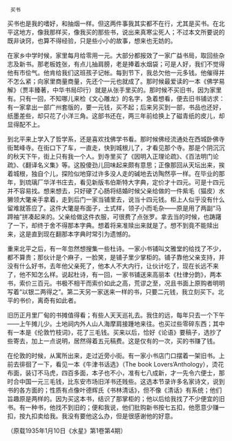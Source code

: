      买书 

   买书也是我的嗜好，和抽烟一样。但这两件事我其实都不在行，尤其是买书。在北平这地方，像我那样买，像我买的那些书，说出来真寒尘死人；不过本文所要说的既非诀窍，也算不得经验，只是些小小的故事，想来也无妨的。 

   在家乡中学时候，家里每月给零用一元。大部分都报效了一家广益书局，取回些杂志及新书。那老板姓张，有点儿抽肩膀，老是捧着水烟袋；可是人好，我们不觉得他有市侩气。他肯给我们这班孩子记帐。每到节下，我总欠他一元多钱。他催得并不怎么紧；向家里商量商量，先还个一元也就成了。那时候最爱读的一本《佛学易解》（贾丰臻著，中华书局印行）就是从张手里买的。那时候不买旧书，因为家里有。只有一回，不知哪儿来检《文心雕龙》的名字，急着想看，便去旧书铺访求：有一家拿出一部广州套版的，要一元钱，买不起；后来另买到一部，书品也还好，纸墨差些，却只花了小洋三角。这部书还在，两三年前给换上了磁青纸的皮儿，却显得配不上。 

   到北平来上学入了哲学系，还是喜欢找佛学书看。那时候佛经流通处在西城卧佛寺街鹫峰寺。在街口下了车，一直走，快到城根儿了，才看见那个寺。那是个阴沉沉的秋天下午，街上只有我一个人。到寺里买了《因明入正理论疏》、《百法明门论疏》、《翻译名义集》等。这股傻劲儿回味起来颇有意思；正像那回从天坛出来，挨着城根，独自个儿，探险似地穿过许多没人走的碱地去访陶然亭一样。在毕业的那年，到琉璃厂华洋书庄去，看见新版韦伯斯特大字典，定价才十四元。可是十四元并不容易找。想来想去，只好硬了心肠将结婚时候父亲给做的一件紫毛（猫皮）水獭领大氅亲手拿着，走到后门一家当铺里去，说当十四元钱。柜上人似乎没有什么留难就答应了。这件大氅是布面子，土式样，领子小而毛杂——原是用了两副“马蹄袖”拼凑起来的。父亲给做这件衣服，可很费了点张罗。拿去当的时候，也踌躇了一下，却终于舍不得那本字典。想着将来准赎出来就是了。想不到竟不能赎出来，这是直到现在翻那本字典时常引为遗憾的。 

   重来北平之后，有一年忽然想搜集一些杜诗。一家小书铺叫文雅堂的给找了不少，都不算贵；那伙计是个麻子，一脸笑，是铺子里少掌柜的。铺子靠他父亲支持，并没有什么好书，去年他父亲死了，他本人不大内行，让伙计吃了，现在长远不来了，他不知怎么样。说起杜诗，有一回，一家书铺送来高丽本《杜律分韵》，两本书，索价三百元。书极不相干而索价如此之高，荒谬之至，况且书面上原购者明明写着“以银二两得之”。第二天另一家送来一样的书，只要二元钱，我立刻买下。北平的书价，离奇有如此者。 

   旧历正月里厂甸的书摊值得看；有些人天天巡礼去。我住的远，每年只去一个下午——上午摊儿少。土地祠内外人山人海摩肩接踵地来往。也买过些零碎东西；其中有一本是《伦敦竹枝词》，花了三毛钱。买来以后，恰好《论语》要稿子，选抄了些寄去，加上一点说明，居然得着五元稿费。这是仅有的一次，买的书赚了钱。 

   在伦敦的时候，从寓所出来，走过近旁小街。有一家小书店门口摆着一架旧书。上前去徘徊了一下，看见一本《牛津书话选》（The book Lovers’Anthology），烫花布面，装订不马虎，四百多面，本子也不小，准有七八成新，才一先令六便士，那时合中国一元三毛钱，比东安市场旧洋书还贱些。这选本节录许多名家诗文，说到书的各方面的；性质有点像叶德辉氏《书林清话》，但不像《清话》有系统；他们旨趣原是两样的。因为买这本书，结识了那掌柜的；他以后给我找了不少便宜的旧书。有一种书，他找不到旧的；便和我说，他们批购新书按七五扣，他愿意少赚一扣，按九扣卖给我。我没有要他这么办，但是很感谢他的好意。 

   （原载1935年1月10日《水星》第1卷第4期） 

